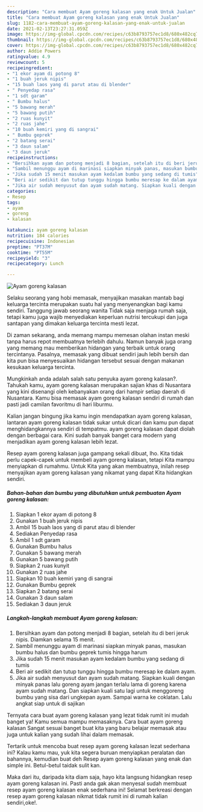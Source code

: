 ```yaml
---
description: "Cara membuat Ayam goreng kalasan yang enak Untuk Jualan"
title: "Cara membuat Ayam goreng kalasan yang enak Untuk Jualan"
slug: 1182-cara-membuat-ayam-goreng-kalasan-yang-enak-untuk-jualan
date: 2021-02-13T23:27:31.059Z
image: https://img-global.cpcdn.com/recipes/c63b8793757ec1d8/680x482cq70/ayam-goreng-kalasan-foto-resep-utama.jpg
thumbnail: https://img-global.cpcdn.com/recipes/c63b8793757ec1d8/680x482cq70/ayam-goreng-kalasan-foto-resep-utama.jpg
cover: https://img-global.cpcdn.com/recipes/c63b8793757ec1d8/680x482cq70/ayam-goreng-kalasan-foto-resep-utama.jpg
author: Addie Powers
ratingvalue: 4.9
reviewcount: 5
recipeingredient:
- "1 ekor ayam di potong 8"
- "1 buah jeruk nipis"
- "15 buah laos yang di parut atau di blender"
- " Penyedap rasa"
- "1 sdt garam"
- " Bumbu halus"
- "5 bawang merah"
- "5 bawang putih"
- "2 ruas kunyit"
- "2 ruas jahe"
- "10 buah kemiri yang di sangrai"
- " Bumbu geprek"
- "2 batang serai"
- "3 daun salam"
- "3 daun jeruk"
recipeinstructions:
- "Bersihkan ayam dan potong menjadi 8 bagian, setelah itu di beri jeruk nipis. Diamkan selama 15 menit."
- "Sambil menunggu ayam di marinasi siapkan minyak panas, masukan bumbu halus dan bumbu geprek tumis hingga harum"
- "Jika sudah 15 menit masukan ayam kedalam bumbu yang sedang di tumis"
- "Beri air sedikit dan tutup tunggu hingga bumbu meresap ke dalam ayam."
- "Jika air sudah menyusut dan ayam sudah matang. Siapkan kuali dengan minyak panas lalu goreng ayam jangan terlalu lama di goreng karena ayam sudah matang. Dan siapkan kuali satu lagi untuk menggoreng bumbu yang sisa dari ungkepan ayam. Sampai warna ke coklatan. Lalu angkat siap untuk di sajikan"
categories:
- Resep
tags:
- ayam
- goreng
- kalasan

katakunci: ayam goreng kalasan 
nutrition: 184 calories
recipecuisine: Indonesian
preptime: "PT37M"
cooktime: "PT55M"
recipeyield: "3"
recipecategory: Lunch

---
```



![Ayam goreng kalasan](https://img-global.cpcdn.com/recipes/c63b8793757ec1d8/680x482cq70/ayam-goreng-kalasan-foto-resep-utama.jpg)

Selaku seorang yang hobi memasak, menyajikan masakan mantab bagi keluarga tercinta merupakan suatu hal yang menyenangkan bagi kamu sendiri. Tanggung jawab seorang  wanita Tidak saja menjaga rumah saja, tetapi kamu juga wajib menyediakan keperluan nutrisi tercukupi dan juga santapan yang dimakan keluarga tercinta mesti lezat.

Di zaman  sekarang, anda memang mampu memesan olahan instan meski tanpa harus repot membuatnya terlebih dahulu. Namun banyak juga orang yang memang mau memberikan hidangan yang terbaik untuk orang tercintanya. Pasalnya, memasak yang dibuat sendiri jauh lebih bersih dan kita pun bisa menyesuaikan hidangan tersebut sesuai dengan makanan kesukaan keluarga tercinta. 



Mungkinkah anda adalah salah satu penyuka ayam goreng kalasan?. Tahukah kamu, ayam goreng kalasan merupakan sajian khas di Nusantara yang kini disenangi oleh kebanyakan orang dari hampir setiap daerah di Nusantara. Kamu bisa memasak ayam goreng kalasan sendiri di rumah dan pasti jadi camilan favoritmu di hari liburmu.

Kalian jangan bingung jika kamu ingin mendapatkan ayam goreng kalasan, lantaran ayam goreng kalasan tidak sukar untuk dicari dan kamu pun dapat menghidangkannya sendiri di tempatmu. ayam goreng kalasan dapat diolah dengan berbagai cara. Kini sudah banyak banget cara modern yang menjadikan ayam goreng kalasan lebih lezat.

Resep ayam goreng kalasan juga gampang sekali dibuat, lho. Kita tidak perlu capek-capek untuk membeli ayam goreng kalasan, tetapi Kita mampu menyiapkan di rumahmu. Untuk Kita yang akan membuatnya, inilah resep menyajikan ayam goreng kalasan yang nikamat yang dapat Kita hidangkan sendiri.

<!--inarticleads1-->

##### Bahan-bahan dan bumbu yang dibutuhkan untuk pembuatan Ayam goreng kalasan:

1. Siapkan 1 ekor ayam di potong 8
1. Gunakan 1 buah jeruk nipis
1. Ambil 15 buah laos yang di parut atau di blender
1. Sediakan  Penyedap rasa
1. Ambil 1 sdt garam
1. Gunakan  Bumbu halus
1. Gunakan 5 bawang merah
1. Gunakan 5 bawang putih
1. Siapkan 2 ruas kunyit
1. Gunakan 2 ruas jahe
1. Siapkan 10 buah kemiri yang di sangrai
1. Gunakan  Bumbu geprek
1. Siapkan 2 batang serai
1. Gunakan 3 daun salam
1. Sediakan 3 daun jeruk




<!--inarticleads2-->

##### Langkah-langkah membuat Ayam goreng kalasan:

1. Bersihkan ayam dan potong menjadi 8 bagian, setelah itu di beri jeruk nipis. Diamkan selama 15 menit.
1. Sambil menunggu ayam di marinasi siapkan minyak panas, masukan bumbu halus dan bumbu geprek tumis hingga harum
1. Jika sudah 15 menit masukan ayam kedalam bumbu yang sedang di tumis
1. Beri air sedikit dan tutup tunggu hingga bumbu meresap ke dalam ayam.
1. Jika air sudah menyusut dan ayam sudah matang. Siapkan kuali dengan minyak panas lalu goreng ayam jangan terlalu lama di goreng karena ayam sudah matang. Dan siapkan kuali satu lagi untuk menggoreng bumbu yang sisa dari ungkepan ayam. Sampai warna ke coklatan. Lalu angkat siap untuk di sajikan




Ternyata cara buat ayam goreng kalasan yang lezat tidak rumit ini mudah banget ya! Kamu semua mampu memasaknya. Cara buat ayam goreng kalasan Sangat sesuai banget buat kita yang baru belajar memasak atau juga untuk kalian yang sudah lihai dalam memasak.

Tertarik untuk mencoba buat resep ayam goreng kalasan lezat sederhana ini? Kalau kamu mau, yuk kita segera buruan menyiapkan peralatan dan bahannya, kemudian buat deh Resep ayam goreng kalasan yang enak dan simple ini. Betul-betul taidak sulit kan. 

Maka dari itu, daripada kita diam saja, hayo kita langsung hidangkan resep ayam goreng kalasan ini. Pasti anda gak akan menyesal sudah membuat resep ayam goreng kalasan enak sederhana ini! Selamat berkreasi dengan resep ayam goreng kalasan nikmat tidak rumit ini di rumah kalian sendiri,oke!.

